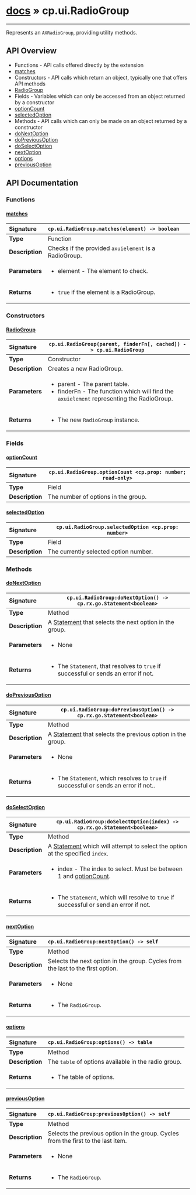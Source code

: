 # [docs](index.md) » cp.ui.RadioGroup
---

Represents an `AXRadioGroup`, providing utility methods.

## API Overview
* Functions - API calls offered directly by the extension
 * [matches](#matches)
* Constructors - API calls which return an object, typically one that offers API methods
 * [RadioGroup](#radiogroup)
* Fields - Variables which can only be accessed from an object returned by a constructor
 * [optionCount](#optioncount)
 * [selectedOption](#selectedoption)
* Methods - API calls which can only be made on an object returned by a constructor
 * [doNextOption](#donextoption)
 * [doPreviousOption](#dopreviousoption)
 * [doSelectOption](#doselectoption)
 * [nextOption](#nextoption)
 * [options](#options)
 * [previousOption](#previousoption)

## API Documentation

### Functions

#### [matches](#matches)
| <span style="float: left;">**Signature**</span> | <span style="float: left;">`cp.ui.RadioGroup.matches(element) -> boolean` </span>                                                          |
| -----------------------------------------------------|---------------------------------------------------------------------------------------------------------|
| **Type**                                             | Function |
| **Description**                                      | Checks if the provided `axuielement` is a RadioGroup. |
| **Parameters**                                       | <ul><li>element   - The element to check.</li></ul> |
| **Returns**                                          | <ul><li><code>true</code> if the element is a RadioGroup.</li></ul> |

### Constructors

#### [RadioGroup](#radiogroup)
| <span style="float: left;">**Signature**</span> | <span style="float: left;">`cp.ui.RadioGroup(parent, finderFn[, cached]) -> cp.ui.RadioGroup` </span>                                                          |
| -----------------------------------------------------|---------------------------------------------------------------------------------------------------------|
| **Type**                                             | Constructor |
| **Description**                                      | Creates a new RadioGroup. |
| **Parameters**                                       | <ul><li>parent    - The parent table.</li><li>finderFn  - The function which will find the <code>axuielement</code> representing the RadioGroup.</li></ul> |
| **Returns**                                          | <ul><li>The new <code>RadioGroup</code> instance.</li></ul> |

### Fields

#### [optionCount](#optioncount)
| <span style="float: left;">**Signature**</span> | <span style="float: left;">`cp.ui.RadioGroup.optionCount <cp.prop: number; read-only>` </span>                                                          |
| -----------------------------------------------------|---------------------------------------------------------------------------------------------------------|
| **Type**                                             | Field |
| **Description**                                      | The number of options in the group. |

#### [selectedOption](#selectedoption)
| <span style="float: left;">**Signature**</span> | <span style="float: left;">`cp.ui.RadioGroup.selectedOption <cp.prop: number>` </span>                                                          |
| -----------------------------------------------------|---------------------------------------------------------------------------------------------------------|
| **Type**                                             | Field |
| **Description**                                      | The currently selected option number. |

### Methods

#### [doNextOption](#donextoption)
| <span style="float: left;">**Signature**</span> | <span style="float: left;">`cp.ui.RadioGroup:doNextOption() -> cp.rx.go.Statement<boolean>` </span>                                                          |
| -----------------------------------------------------|---------------------------------------------------------------------------------------------------------|
| **Type**                                             | Method |
| **Description**                                      | A [Statement](cp.rx.go.Statement.md) that selects the next option in the group. |
| **Parameters**                                       | <ul><li>None</li></ul> |
| **Returns**                                          | <ul><li>The <code>Statement</code>, that resolves to <code>true</code> if successful or sends an error if not.</li></ul> |

#### [doPreviousOption](#dopreviousoption)
| <span style="float: left;">**Signature**</span> | <span style="float: left;">`cp.ui.RadioGroup:doPreviousOption() -> cp.rx.go.Statement<boolean>` </span>                                                          |
| -----------------------------------------------------|---------------------------------------------------------------------------------------------------------|
| **Type**                                             | Method |
| **Description**                                      | A [Statement](cp.rx.go.Statement.md) that selects the previous option in the group. |
| **Parameters**                                       | <ul><li>None</li></ul> |
| **Returns**                                          | <ul><li>The <code>Statement</code>, which resolves to <code>true</code> if successful or sends an error if not..</li></ul> |

#### [doSelectOption](#doselectoption)
| <span style="float: left;">**Signature**</span> | <span style="float: left;">`cp.ui.RadioGroup:doSelectOption(index) -> cp.rx.go.Statement<boolean>` </span>                                                          |
| -----------------------------------------------------|---------------------------------------------------------------------------------------------------------|
| **Type**                                             | Method |
| **Description**                                      | A [Statement](cp.rx.go.Statement.md) which will attempt to select the option at the specified `index`. |
| **Parameters**                                       | <ul><li>index     - The index to select. Must be between 1 and <a href="#optionCount">optionCount</a>.</li></ul> |
| **Returns**                                          | <ul><li>The <code>Statement</code>, which will resolve to <code>true</code> if successful or send an error if not.</li></ul> |

#### [nextOption](#nextoption)
| <span style="float: left;">**Signature**</span> | <span style="float: left;">`cp.ui.RadioGroup:nextOption() -> self` </span>                                                          |
| -----------------------------------------------------|---------------------------------------------------------------------------------------------------------|
| **Type**                                             | Method |
| **Description**                                      | Selects the next option in the group. Cycles from the last to the first option. |
| **Parameters**                                       | <ul><li>None</li></ul> |
| **Returns**                                          | <ul><li>The <code>RadioGroup</code>.</li></ul> |

#### [options](#options)
| <span style="float: left;">**Signature**</span> | <span style="float: left;">`cp.ui.RadioGroup:options() -> table` </span>                                                          |
| -----------------------------------------------------|---------------------------------------------------------------------------------------------------------|
| **Type**                                             | Method |
| **Description**                                      | The `table` of options available in the radio group. |
| **Returns**                                          | <ul><li>The table of options.</li></ul> |

#### [previousOption](#previousoption)
| <span style="float: left;">**Signature**</span> | <span style="float: left;">`cp.ui.RadioGroup:previousOption() -> self` </span>                                                          |
| -----------------------------------------------------|---------------------------------------------------------------------------------------------------------|
| **Type**                                             | Method |
| **Description**                                      | Selects the previous option in the group. Cycles from the first to the last item. |
| **Parameters**                                       | <ul><li>None</li></ul> |
| **Returns**                                          | <ul><li>The <code>RadioGroup</code>.</li></ul> |

